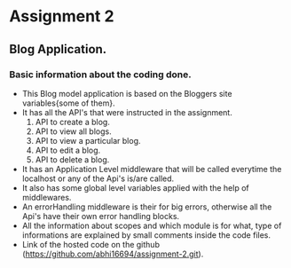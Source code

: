 # Assignment 2
## Blog Application.

### Basic information about the coding done.

- This Blog model application is based on the Bloggers site variables{some of them}.
- It has all the API's that were instructed in the assignment.
	1) API to create a blog.
	2) API to view all blogs.
	3) API to view a particular blog.
	4) API to edit a blog.
	5) API to delete a blog.
- It has an Application Level middleware that will be called everytime the localhost or any of the Api's is/are called.
- It also has some global level variables applied with the help of middlewares.
- An errorHandling middleware is their for big errors, otherwise all the Api's have their own error handling blocks.
- All the information about scopes and which module is for what, type of informations are explained by small comments inside   the code files. 
- Link of the hosted code on the github (https://github.com/abhi16694/assignment-2.git).
